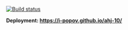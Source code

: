 [![Build status](https://ci.appveyor.com/api/projects/status/vt6iujifinmsvu0e?svg=true)](https://ci.appveyor.com/project/i-Popov/ahj-10)

**Deployment: https://i-popov.github.io/ahj-10/**
